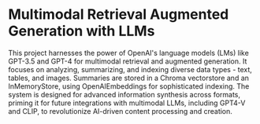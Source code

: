 # Multimodal Retrieval Augmented Generation with LLMs

This project harnesses the power of OpenAI's language models (LMs) like GPT-3.5 and GPT-4 for multimodal retrieval and augmented generation. It focuses on analyzing, summarizing, and indexing diverse data types - text, tables, and images. Summaries are stored in a Chroma vectorstore and an InMemoryStore, using OpenAIEmbeddings for sophisticated indexing. The system is designed for advanced information synthesis across formats, priming it for future integrations with multimodal LLMs, including GPT4-V and CLIP, to revolutionize AI-driven content processing and creation.
